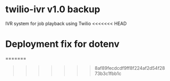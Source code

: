 # twilio-ivr v1.0 backup
IVR system for job playback using Twilio
<<<<<<< HEAD
# Deployment fix for dotenv
=======
 
>>>>>>> 8af89fecdcdf9ff8f224af2d54f2873b3c1fbb1c
